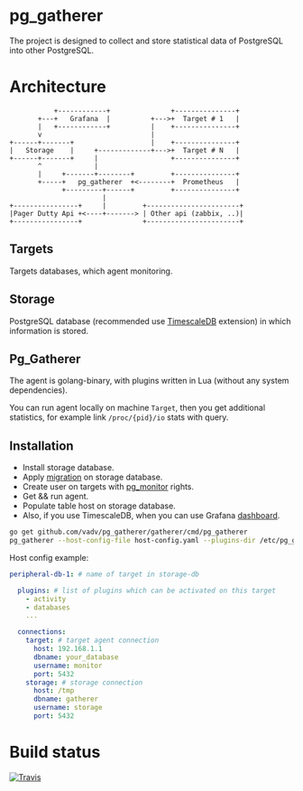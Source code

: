 # pg_gatherer

The project is designed to collect and store statistical data of PostgreSQL into other PostgreSQL.

# Architecture

```
           +------------+               +---------------+
       +---+   Grafana  |          +--->+  Target # 1   |
       |   +------------+          |    +---------------+
       v                           |
+------+-------+                   |    +---------------+
|   Storage    |     +-------------+--->+  Target # N   |
+------+-------+     |                  +---------------+
       ^             |
       |     +-------+--------+         +---------------+
       +-----+   pg_gatherer  +<--------+  Prometheus   |
             +---------+------+         +---------------+
                       |
+----------------+     |         +-----------------------+
|Pager Dutty Api +<----+-------> | Other api (zabbix, ..)|
+----------------+               +-----------------------+
```

## Targets

Targets databases, which agent monitoring.

## Storage

PostgreSQL database (recommended use [TimescaleDB](https://docs.timescale.com/latest/introduction) extension) in which information is stored.

## Pg_Gatherer

The agent is golang-binary, with plugins written in Lua (without any system dependencies).

You can run agent locally on machine `Target`,
then you get additional statistics, for example link `/proc/{pid}/io` stats with query.

## Installation

* Install storage database.
* Apply [migration](/schema/schema.sql) on storage database.
* Create user on targets with [pg_monitor](https://www.postgresql.org/docs/10/default-roles.html) rights.
* Get && run agent.
* Populate table host on storage database.
* Also, if you use TimescaleDB, when you can use Grafana [dashboard](/grafana).

```bash
go get github.com/vadv/pg_gatherer/gatherer/cmd/pg_gatherer
pg_gatherer --host-config-file host-config.yaml --plugins-dir /etc/pg_gatherer/plugins --cache-dir /var/cache --http-listen 8080
```

Host config example:

```yaml
peripheral-db-1: # name of target in storage-db

  plugins: # list of plugins which can be activated on this target
    - activity
    - databases
    ...

  connections:
    target: # target agent connection
      host: 192.168.1.1
      dbname: your_database
      username: monitor
      port: 5432
    storage: # storage connection
      host: /tmp
      dbname: gatherer
      username: storage
      port: 5432
```

# Build status

[![Travis](https://travis-ci.org/vadv/pg_gatherer.svg)](https://travis-ci.org/vadv/pg_gatherer)
